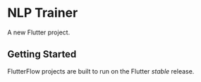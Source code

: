 # NLP Trainer

A new Flutter project.

## Getting Started

FlutterFlow projects are built to run on the Flutter _stable_ release.
